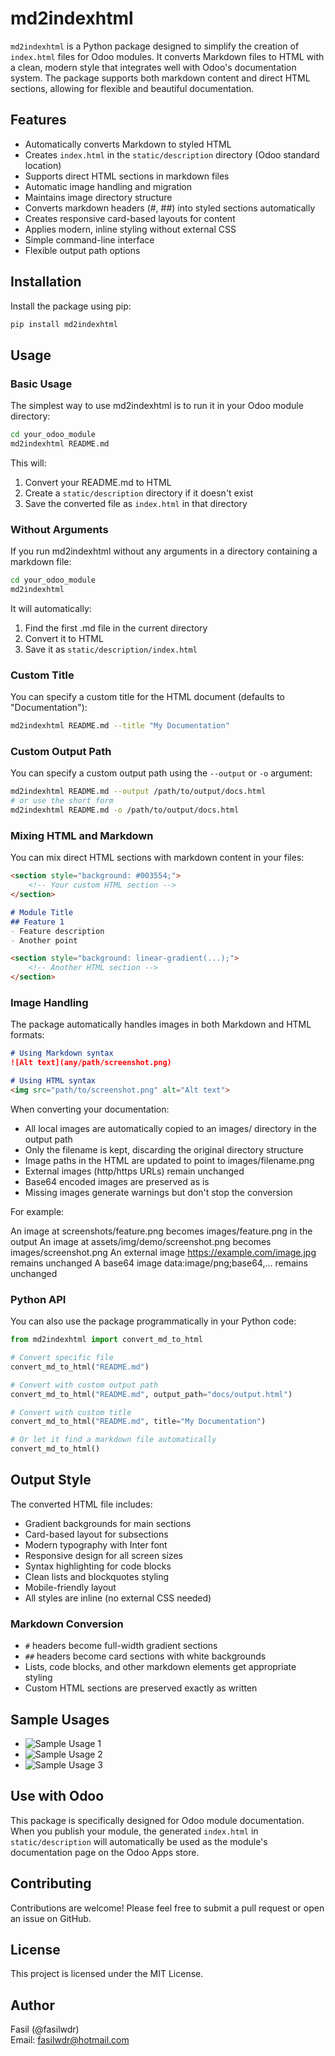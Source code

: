 # md2indexhtml

`md2indexhtml` is a Python package designed to simplify the creation of `index.html` files for Odoo modules. It converts Markdown files to HTML with a clean, modern style that integrates well with Odoo's documentation system. The package supports both markdown content and direct HTML sections, allowing for flexible and beautiful documentation.

## Features

- Automatically converts Markdown to styled HTML
- Creates `index.html` in the `static/description` directory (Odoo standard location)
- Supports direct HTML sections in markdown files
- Automatic image handling and migration
- Maintains image directory structure
- Converts markdown headers (#, ##) into styled sections automatically
- Creates responsive card-based layouts for content
- Applies modern, inline styling without external CSS
- Simple command-line interface
- Flexible output path options

## Installation

Install the package using pip:

```bash
pip install md2indexhtml
```

## Usage

### Basic Usage

The simplest way to use md2indexhtml is to run it in your Odoo module directory:

```bash
cd your_odoo_module
md2indexhtml README.md
```

This will:
1. Convert your README.md to HTML
2. Create a `static/description` directory if it doesn't exist
3. Save the converted file as `index.html` in that directory

### Without Arguments

If you run md2indexhtml without any arguments in a directory containing a markdown file:

```bash
cd your_odoo_module
md2indexhtml
```

It will automatically:
1. Find the first .md file in the current directory
2. Convert it to HTML
3. Save it as `static/description/index.html`

### Custom Title

You can specify a custom title for the HTML document (defaults to "Documentation"):

```bash
md2indexhtml README.md --title "My Documentation"
```

### Custom Output Path

You can specify a custom output path using the `--output` or `-o` argument:

```bash
md2indexhtml README.md --output /path/to/output/docs.html
# or use the short form
md2indexhtml README.md -o /path/to/output/docs.html
```

### Mixing HTML and Markdown

You can mix direct HTML sections with markdown content in your files:

```markdown
<section style="background: #003554;">
    <!-- Your custom HTML section -->
</section>

# Module Title
## Feature 1
- Feature description
- Another point

<section style="background: linear-gradient(...);">
    <!-- Another HTML section -->
</section>
```

### Image Handling

The package automatically handles images in both Markdown and HTML formats:

```markdown
# Using Markdown syntax
![Alt text](any/path/screenshot.png)

# Using HTML syntax
<img src="path/to/screenshot.png" alt="Alt text">
```
When converting your documentation:

* All local images are automatically copied to an images/ directory in the output path
* Only the filename is kept, discarding the original directory structure
* Image paths in the HTML are updated to point to images/filename.png
* External images (http/https URLs) remain unchanged
* Base64 encoded images are preserved as is
* Missing images generate warnings but don't stop the conversion

For example:

An image at screenshots/feature.png becomes images/feature.png in the output
An image at assets/img/demo/screenshot.png becomes images/screenshot.png
An external image https://example.com/image.jpg remains unchanged
A base64 image data:image/png;base64,... remains unchanged

### Python API

You can also use the package programmatically in your Python code:

```python
from md2indexhtml import convert_md_to_html

# Convert specific file
convert_md_to_html("README.md")

# Convert with custom output path
convert_md_to_html("README.md", output_path="docs/output.html")

# Convert with custom title
convert_md_to_html("README.md", title="My Documentation")

# Or let it find a markdown file automatically
convert_md_to_html()
```

## Output Style

The converted HTML file includes:

- Gradient backgrounds for main sections
- Card-based layout for subsections
- Modern typography with Inter font
- Responsive design for all screen sizes
- Syntax highlighting for code blocks
- Clean lists and blockquotes styling
- Mobile-friendly layout
- All styles are inline (no external CSS needed)

### Markdown Conversion

- `#` headers become full-width gradient sections
- `##` headers become card sections with white backgrounds
- Lists, code blocks, and other markdown elements get appropriate styling
- Custom HTML sections are preserved exactly as written

## Sample Usages

- ![Sample Usage 1](img/sample_usage1.jpg)
- ![Sample Usage 2](img/sample_usage2.jpg)
- ![Sample Usage 3](img/sample_usage3.jpg)


## Use with Odoo

This package is specifically designed for Odoo module documentation. When you publish your module, the generated `index.html` in `static/description` will automatically be used as the module's documentation page on the Odoo Apps store.

## Contributing

Contributions are welcome! Please feel free to submit a pull request or open an issue on GitHub.

## License

This project is licensed under the MIT License.

## Author

Fasil (@fasilwdr)  
Email: fasilwdr@hotmail.com